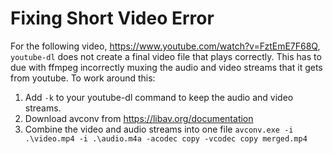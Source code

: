# Fixing Short Video Error
For the following video, https://www.youtube.com/watch?v=FztEmE7F68Q, `youtube-dl` does not create a final video file that plays correctly. This has to due with ffmpeg incorrectly muxing the audio and video streams that it gets from youtube. To work around  this:
1. Add `-k` to your youtube-dl command to keep the audio and video streams.
2. Download avconv from https://libav.org/documentation
3. Combine the video and audio streams into one file `avconv.exe -i .\video.mp4 -i .\audio.m4a -acodec copy -vcodec copy merged.mp4`
